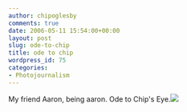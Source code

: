 ```yaml
---
author: chipoglesby
comments: true
date: 2006-05-11 15:54:00+00:00
layout: post
slug: ode-to-chip
title: ode to chip
wordpress_id: 75
categories:
- Photojournalism
---
```


My friend Aaron, being aaron.  Ode to Chip's Eye.[![](http://photos1.blogger.com/blogger/3124/2183/400/IMG_3286.jpg)](http://photos1.blogger.com/blogger/3124/2183/1600/IMG_3286.jpg)
